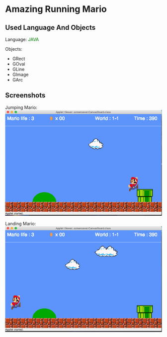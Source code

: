 # Amazing Running Mario

## Used Language And Objects

Language: <span style="color:green">JAVA</span>

Objects:

- GRect
- GOval
- GLine
- GImage
- GArc

## Screenshots

Jumping Mario:
![jumping mario](screenshots/1.png "Jumping mario scene")

Landing Mario:
![landing mario](screenshots/2.png "Jumping mario scene")
